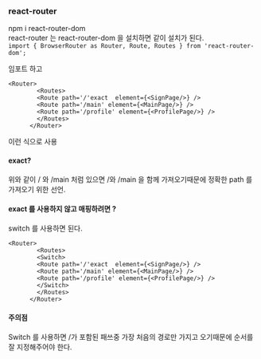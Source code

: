 ### react-router


npm i react-router-dom      
react-router 는 react-router-dom 을 설치하면 같이 설치가 된다.    
`import { BrowserRouter as Router, Route, Routes } from 'react-router-dom';`    

임포트 하고  
```
<Router>
        <Routes>
        <Route path='/'exact  element={<SignPage/>} />
        <Route path='/main' element={<MainPage/>} />
        <Route path='/profile' element={<ProfilePage/>} />
        </Routes>
      </Router>
```
이런 식으로 사용

#### exact?
위와 같이 / 와 /main 처럼 있으면 /와 /main 을 함께 가져오기때문에 정확한 path 를 가져오기 위한 선언.       

#### exact 를 사용하지 않고 매핑하려면 ?
switch 를 사용하면 된다.
```
<Router>
        <Routes>
        <Switch>
        <Route path='/'exact  element={<SignPage/>} />
        <Route path='/main' element={<MainPage/>} />
        <Route path='/profile' element={<ProfilePage/>} />
        </Switch>
        </Routes>
      </Router>
```
#### 주의점    
Switch 를 사용하면 /가 포함된 패쓰중 가장 처음의 경로만 가지고 오기때문에 순서를 잘 지정해주어야 한다.
